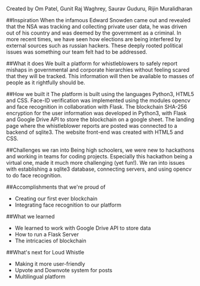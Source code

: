 Created by Om Patel, Gunit Raj Waghrey, Saurav Guduru, Rijin Muralidharan

##Inspiration
When the infamous Edward Snowden came out and revealed that the NSA was tracking and collecting private user data, he was driven out of his country and was deemed by the government as a criminal. In more recent times, we have seen how elections are being interfered by external sources such as russian hackers. These deeply rooted political issues was something our team felt had to be addressed.

##What it does
We built a platform for whistleblowers to safely report mishaps in governmental and corporate hierarchies without feeling scared that they will be tracked. This information will then be available to masses of people as it rightfully should be.

##How we built it
The platform is built using the languages Python3, HTML5 and CSS. Face-ID verification was implemented using the modules opencv and face recognition in collaboration with Flask. The blockchain SHA-256 encryption for the user information was developed in Python3, with Flask and Google Drive API to store the blockchain on a google sheet. The landing page where the whistleblower reports are posted was connected to a backend of sqlite3. The website front-end was created with HTML5 and CSS.

##Challenges we ran into
Being high schoolers, we were new to hackathons and working in teams for coding projects. Especially this hackathon being a virtual one, made it much more challenging (yet fun!). We ran into issues with establishing a sqlite3 database, connecting servers, and using opencv to do face recognition.

##Accomplishments that we're proud of
- Creating our first ever blockchain
- Integrating face recognition to our platform

##What we learned
- We learned to work with Google Drive API to store data
- How to run a Flask Server
- The intricacies of blockchain

##What's next for Loud Whistle
- Making it more user-friendly
- Upvote and Downvote system for posts
- Multilingual platform
